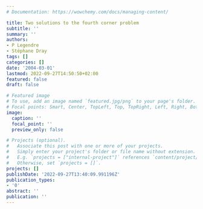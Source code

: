 ```yaml
---
# Documentation: https://wowchemy.com/docs/managing-content/

title: Two solutions to the fourth corner problem
subtitle: ''
summary: ''
authors:
- P Legendre
- Stéphane Dray
tags: []
categories: []
date: '2004-03-01'
lastmod: 2022-09-27T14:50:50+02:00
featured: false
draft: false

# Featured image
# To use, add an image named `featured.jpg/png` to your page's folder.
# Focal points: Smart, Center, TopLeft, Top, TopRight, Left, Right, BottomLeft, Bottom, BottomRight.
image:
  caption: ''
  focal_point: ''
  preview_only: false

# Projects (optional).
#   Associate this post with one or more of your projects.
#   Simply enter your project's folder or file name without extension.
#   E.g. `projects = ["internal-project"]` references `content/project/deep-learning/index.md`.
#   Otherwise, set `projects = []`.
projects: []
publishDate: '2022-09-27T13:40:09.991196Z'
publication_types:
- '0'
abstract: ''
publication: ''
---
```

